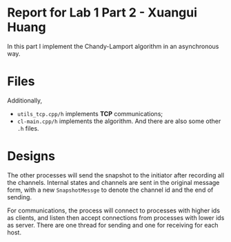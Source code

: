 # Report for Lab 1 Part 2 - Xuangui Huang

In this part I implement the Chandy-Lamport algorithm in an asynchronous way.


# Files
Additionally,
 - `utils_tcp.cpp/h` implements **TCP** communications;
 - `cl-main.cpp/h` implements the algorithm.
And there are also some other `.h` files.

# Designs
The other processes will send the snapshot to the initiator after recording all the channels. Internal states and channels are sent in the original message form, with a new `SnapshotMessge` to denote the channel id and the end of sending.

For communications, the process will connect to processes with higher ids as clients, and listen then accept connections from processes with lower ids as server. There are one thread for sending and one for receiving for each host.